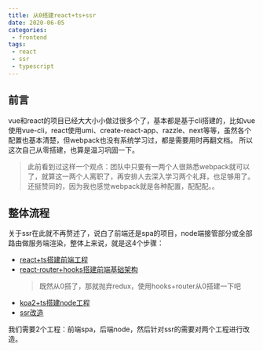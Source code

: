 ```yaml
---
title: 从0搭建react+ts+ssr
date: 2020-06-05
categories:
 - frontend
tags:
 - react
 - ssr
 - typescript
---
```


## 前言
vue和react的项目已经大大小小做过很多个了，基本都是基于cli搭建的，比如vue使用vue-cli，react使用umi、create-react-app、razzle、next等等，虽然各个配置也基本清楚，但webpack也没有系统学习过，都是需要用时再翻文档。
所以这次自己从零搭建，也算是温习巩固一下。
> 此前看到过这样一个观点：团队中只要有一两个人很熟悉webpack就可以了，就算这一两个人离职了，再安排人去深入学习两个礼拜，也足够用了。还挺赞同的，因为我也感觉webpack就是各种配置，配配配。。

## 整体流程
关于ssr在此就不再赘述了，说白了前端还是spa的项目，node端接管部分或全部路由做服务端渲染，整体上来说，就是这4个步骤：

- [react+ts搭建前端工程]()
- [react-router+hooks搭建前端基础架构]()
    > 既然从0搭了，那就抛弃redux，使用hooks+router从0搭建一下吧
- [koa2+ts搭建node工程]()
- [ssr改造]()

我们需要2个工程：前端spa，后端node，然后针对ssr的需要对两个工程进行改造。
